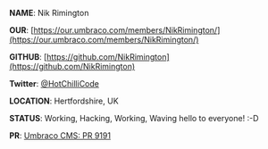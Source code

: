 **NAME**: Nik Rimington

**OUR**: [https://our.umbraco.com/members/NikRimington/](https://our.umbraco.com/members/NikRimington/)

**GITHUB**: [https://github.com/NikRimington](https://github.com/NikRimington)

**Twitter**: [@HotChilliCode](https://twitter.com/HotChilliCode)

**LOCATION**: Hertfordshire, UK

**STATUS**: Working, Hacking, Working, Waving hello to everyone! :-D

**PR**: [Umbraco CMS: PR 9191](https://github.com/umbraco/Umbraco-CMS/pull/9191)
